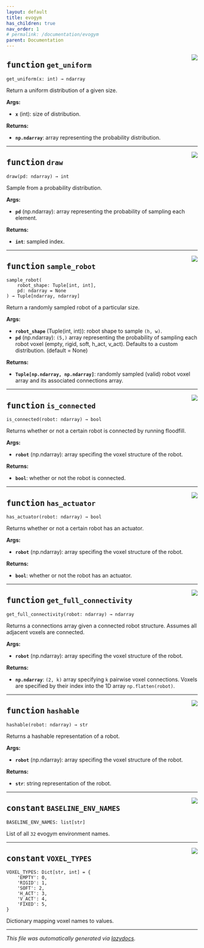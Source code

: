 ```yaml
---
layout: default
title: evogym
has_children: true
nav_order: 1
# permalink: /documentation/evogym
parent: Documentation
---
```


<!-- markdownlint-disable -->

<!-- <a href="..\evogym\utils.py#L0"><img align="right" style="float:right;" src="https://img.shields.io/badge/-source-cccccc?style=flat-square"></a>

# <kbd>module</kbd> `utils`




**Global Variables**
---------------
- **VOXEL_TYPES**
- **BASELINE_ENV_NAMES**

--- -->

<a href="..\evogym\utils.py#L55"><img align="right" style="float:right;" src="https://img.shields.io/badge/-source-cccccc?style=flat-square"></a>

## <kbd>function</kbd> `get_uniform`

```
get_uniform(x: int) → ndarray
```

Return a uniform distribution of a given size. 



**Args:**
 
 - <b>`x`</b> (int):  size of distribution. 



**Returns:**
 
 - <b>`np.ndarray`</b>:  array representing the probability distribution. 


---

<a href="..\evogym\utils.py#L67"><img align="right" style="float:right;" src="https://img.shields.io/badge/-source-cccccc?style=flat-square"></a>

## <kbd>function</kbd> `draw`

```
draw(pd: ndarray) → int
```

Sample from a probability distribution. 



**Args:**
 
 - <b>`pd`</b> (np.ndarray):  array representing the probability of sampling each element. 



**Returns:**
 
 - <b>`int`</b>:  sampled index. 


---

<a href="..\evogym\utils.py#L89"><img align="right" style="float:right;" src="https://img.shields.io/badge/-source-cccccc?style=flat-square"></a>

## <kbd>function</kbd> `sample_robot`

```
sample_robot(
    robot_shape: Tuple[int, int],
    pd: ndarray = None
) → Tuple[ndarray, ndarray]
```

Return a randomly sampled robot of a particular size. 



**Args:**
 
 - <b>`robot_shape`</b> (Tuple(int, int)):  robot shape to sample `(h, w)`. 
 - <b>`pd`</b> (np.ndarray):  `(5,)` array representing the probability of sampling each robot voxel (empty, rigid, soft, h_act, v_act). Defaults to a custom distribution. (default = None) 



**Returns:**
 
 - <b>`Tuple[np.ndarray, np.ndarray]`</b>:  randomly sampled (valid) robot voxel array and its associated connections array. 


---

<a href="..\evogym\utils.py#L170"><img align="right" style="float:right;" src="https://img.shields.io/badge/-source-cccccc?style=flat-square"></a>

## <kbd>function</kbd> `is_connected`

```
is_connected(robot: ndarray) → bool
```

Returns whether or not a certain robot is connected by running floodfill. 



**Args:**
 
 - <b>`robot`</b> (np.ndarray):  array specifing the voxel structure of the robot. 



**Returns:**
 
 - <b>`bool`</b>:  whether or not the robot is connected. 


---

<a href="..\evogym\utils.py#L204"><img align="right" style="float:right;" src="https://img.shields.io/badge/-source-cccccc?style=flat-square"></a>

## <kbd>function</kbd> `has_actuator`

```
has_actuator(robot: ndarray) → bool
```

Returns whether or not a certain robot has an actuator. 

**Args:**
 
 - <b>`robot`</b> (np.ndarray):  array specifing the voxel structure of the robot. 



**Returns:**
 
 - <b>`bool`</b>:  whether or not the robot has an actuator. 


---

<a href="..\evogym\utils.py#L220"><img align="right" style="float:right;" src="https://img.shields.io/badge/-source-cccccc?style=flat-square"></a>

## <kbd>function</kbd> `get_full_connectivity`

```
get_full_connectivity(robot: ndarray) → ndarray
```

Returns a connections array given a connected robot structure. Assumes all adjacent voxels are connected. 



**Args:**
 
 - <b>`robot`</b> (np.ndarray):  array specifing the voxel structure of the robot. 



**Returns:**
 
 - <b>`np.ndarray`</b>:  `(2, k)` array specifying `k` pairwise voxel connections. Voxels are specified by their index into the 1D array `np.flatten(robot)`. 


---

<a href="..\evogym\utils.py#L259"><img align="right" style="float:right;" src="https://img.shields.io/badge/-source-cccccc?style=flat-square"></a>

## <kbd>function</kbd> `hashable`

```
hashable(robot: ndarray) → str
```

Returns a hashable representation of a robot. 



**Args:**
 
 - <b>`robot`</b> (np.ndarray):  array specifing the voxel structure of the robot. 



**Returns:**
 
 - <b>`str`</b>:  string representation of the robot. 


---

<a href="..\evogym\utils.py#L259"><img align="right" style="float:right;" src="https://img.shields.io/badge/-source-cccccc?style=flat-square"></a>

## <kbd>constant</kbd> `BASELINE_ENV_NAMES`

```
BASELINE_ENV_NAMES: list[str]
```

List of all `32` evogym environment names. 

---


<a href="..\evogym\utils.py#L259"><img align="right" style="float:right;" src="https://img.shields.io/badge/-source-cccccc?style=flat-square"></a>

## <kbd>constant</kbd> `VOXEL_TYPES`

```
VOXEL_TYPES: Dict[str, int] = {
    'EMPTY': 0,
    'RIGID': 1,
    'SOFT': 2,
    'H_ACT': 3,
    'V_ACT': 4,
    'FIXED': 5,
}
```

Dictionary mapping voxel names to values. 

---

_This file was automatically generated via [lazydocs](https://github.com/ml-tooling/lazydocs)._
